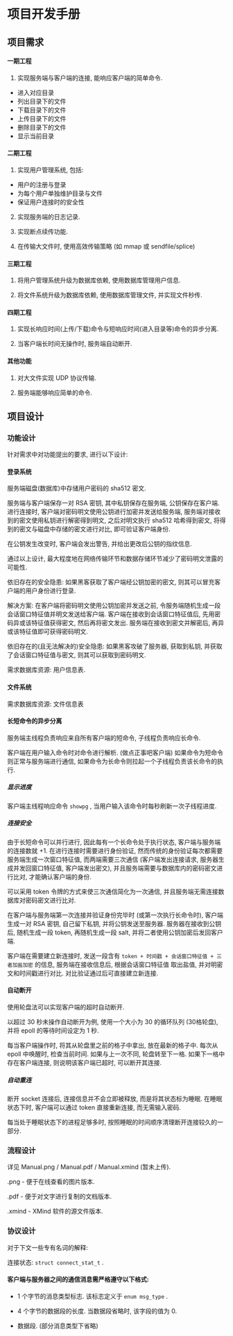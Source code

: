 # 项目开发手册

## 项目需求

#### 一期工程

1. 实现服务端与客户端的连接, 能响应客户端的简单命令.

* 进入对应目录
* 列出目录下的文件
* 下载目录下的文件
* 上传目录下的文件
* 删除目录下的文件
* 显示当前目录

#### 二期工程

1. 实现用户管理系统, 包括:

* 用户的注册与登录
* 为每个用户单独维护目录与文件
* 保证用户连接时的安全性

2. 实现服务端的日志记录.

3. 实现断点续传功能.

4. 在传输大文件时, 使用高效传输策略 (如 mmap 或 sendfile/splice)

#### 三期工程

1. 将用户管理系统升级为数据库依赖, 使用数据库管理用户信息.

2. 将文件系统升级为数据库依赖, 使用数据库管理文件, 并实现文件秒传.

#### 四期工程

1. 实现长响应时间(上传/下载)命令与短响应时间(进入目录等)命令的异步分离.

2. 当客户端长时间无操作时, 服务端自动断开.

#### 其他功能

1. 对大文件实现 UDP 协议传输.

2. 服务端能够响应简单的命令.

## 项目设计

### 功能设计

针对需求中对功能提出的要求, 进行以下设计:

#### 登录系统

服务端磁盘(数据库)中存储用户密码的 sha512 密文.

服务端与客户端保存一对 RSA 密钥, 其中私钥保存在服务端, 公钥保存在客户端. 进行连接时, 客户端对密码明文使用公钥进行加密并发送给服务端, 服务端对接收到的密文使用私钥进行解密得到明文, 之后对明文执行 sha512 哈希得到密文, 将得到的密文与磁盘中存储的密文进行对比, 即可验证客户端身份.

在公钥发生改变时, 客户端会发出警告, 并给出更改后公钥的指纹信息.

通过以上设计, 最大程度地在网络传输环节和数据存储环节减少了密码明文泄露的可能性.

依旧存在的安全隐患: 如果黑客获取了客户端经公钥加密的密文, 则其可以冒充客户端的用户身份进行登录.

解决方案: 在客户端将密码明文使用公钥加密并发送之前, 令服务端随机生成一段会话窗口特征值并明文发送给客户端. 客户端在接收到会话窗口特征值后, 先用密码异或该特征值获得密文, 然后再将密文发出. 服务端在接收到密文并解密后, 再异或该特征值即可获得密码明文.

依旧存在的(且无法解决的)安全隐患: 如果黑客攻破了服务器, 获取到私钥, 并获取了会话窗口特征值与密文, 则其可以获取到密码明文.

需求数据库资源: 用户信息表.

#### 文件系统

需求数据库资源: 文件信息表

#### 长短命令的异步分离

服务端主线程负责响应来自所有客户端的短命令, 子线程负责响应长命令.

客户端在用户输入命令时对命令进行解析. (做点正事吧客户端) 如果命令为短命令则正常与服务端进行通信, 如果命令为长命令则拉起一个子线程负责该长命令的执行.

##### 显示进度

客户端主线程响应命令 `showpg` , 当用户输入该命令时每秒刷新一次子线程进度.

##### 连接安全

由于长短命令可以并行进行, 因此每有一个长命令处于执行状态, 客户端与服务端的连接数就 +1. 在进行连接时需要进行身份验证, 然而传统的身份验证每次都需要服务端生成一次窗口特征值, 而两端需要三次通信 (客户端发出连接请求, 服务器生成并发回窗口特征值, 客户端发出密文), 并且服务端需要与数据库内的密码密文进行比对, 才能确认客户端的身份. 

可以采用 token 令牌的方式来使三次通信简化为一次通信, 并且服务端无需连接数据库对密码密文进行比对.

在客户端与服务端第一次连接并验证身份完毕时 (或第一次执行长命令时), 客户端生成一对 RSA 密钥, 自己留下私钥, 并将公钥发送至服务器. 服务器在接收到公钥后, 随机生成一段 token, 再随机生成一段 salt, 并将二者使用公钥加密后发回客户端. 

客户端在需要建立新连接时, 发送一段含有 `token + 时间戳 + 会话窗口特征值 + 三者加盐加密` 的信息, 服务端在接收信息后, 根据会话窗口特征值 取出盐值, 并对明密文和时间戳进行对比. 对比验证通过后可直接建立新连接.

#### 自动断开

使用轮盘法可以实现客户端的超时自动断开.

以超过 30 秒未操作自动断开为例, 使用一个大小为 30 的循环队列 (30格轮盘), 并将 epoll 的等待时间设定为 1 秒.

每当客户端操作时, 将其从轮盘里之前的格子中拿出, 放在最新的格子中. 每次从 epoll 中唤醒时, 检查当前时间. 如果与上一次不同, 轮盘转至下一格. 如果下一格中存在客户端连接, 则说明该客户端已超时, 可以断开其连接.

##### 自动重连

断开 socket 连接后, 连接信息并不会立即被释放, 而是将其状态标为睡眠. 在睡眠状态下时, 客户端可以通过 token 直接重新连接, 而无需输入密码.

每当处于睡眠状态下的进程足够多时, 按照睡眠的时间顺序清理断开连接较久的一部分.

### 流程设计

详见 Manual.png / Manual.pdf / Manual.xmind (暂未上传).

.png - 便于在线查看的图片版本.

.pdf - 便于对文字进行复制的文档版本.

.xmind - XMind 软件的源文件版本.

### 协议设计

对于下文一些专有名词的解释:

连接状态: `struct connect_stat_t` .

#### 客户端与服务器之间的通信消息需严格遵守以下格式:

- 1 个字节的消息类型标志. 该标志定义于 `enum msg_type` .

- 4 个字节的数据段的长度. 当数据段省略时, 该字段的值为 0.

- 数据段. (部分消息类型下省略)

